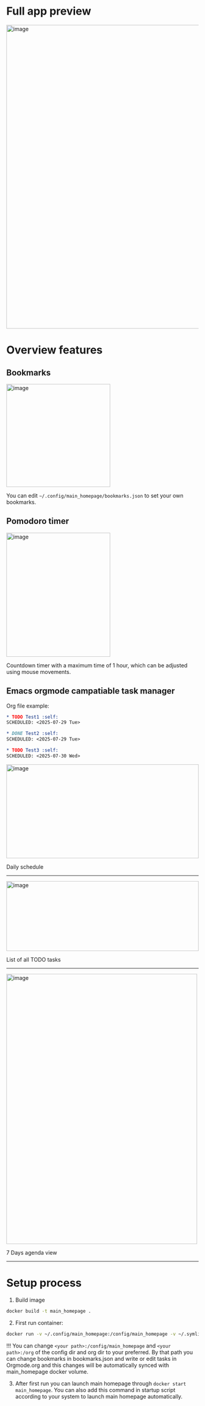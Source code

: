 # Full app preview
<img width="1693" height="796" alt="image" src="https://github.com/user-attachments/assets/82275dcb-65b9-43dd-8437-cb617c6a2245" />

# Overview features

## Bookmarks
<img width="272" height="270" alt="image" src="https://github.com/user-attachments/assets/8b9758a9-132e-40dd-8a5a-4013e1b8966c" /><br>

You can edit `~/.config/main_homepage/bookmarks.json` to set your own bookmarks.
## Pomodoro timer
<img width="272" height="325" alt="image" src="https://github.com/user-attachments/assets/4c115529-e1e8-4a3d-9a33-03eac6b1d87d" /><br>

Countdown timer with a maximum time of 1 hour, which can be adjusted using mouse movements.

## Emacs orgmode campatiable task manager
Org file example:
```org
* TODO Test1 :self:
SCHEDULED: <2025-07-29 Tue>

* DONE Test2 :self:
SCHEDULED: <2025-07-29 Tue>

* TODO Test3 :self:
SCHEDULED: <2025-07-30 Wed>
```
<img width="504" height="246" alt="image" src="https://github.com/user-attachments/assets/718d0844-a6fd-4efe-b4d7-0c918e3d1b0a" />

Daily schedule

---

<img width="504" height="183" alt="image" src="https://github.com/user-attachments/assets/8f841945-1947-423a-ae45-ead11f7ba7e1" />

List of all TODO tasks

---

<img width="500" height="708" alt="image" src="https://github.com/user-attachments/assets/54b78dc0-28f8-43a8-be1a-b9c1628aa9f0" />

7 Days agenda view

---

# Setup process
1. Build image
```bash
docker build -t main_homepage .
```
2. First run container:
```bash
docker run -v ~/.config/main_homepage:/config/main_homepage -v ~/.symlinks/org:/org -d --name main_homepage -p 5000:5000 main_homepage:latest

```

!!! You can change `<your path>:/config/main_homepage` and `<your path>:/org` of the config dir and org dir to your preferred. By that path you can change bookmarks in bookmarks.json and write or edit tasks in Orgmode.org and this changes will be automatically synced with main_homepage docker volume.

3. After first run you can launch main homepage through `docker start main_homepage`. You can also add this command in startup script according to your system to launch main homepage automatically.
